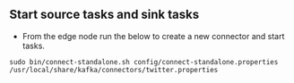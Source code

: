 ## Start source tasks and sink tasks 

- From the edge node run the below to create a new connector and start tasks. 

```
sudo bin/connect-standalone.sh config/connect-standalone.properties /usr/local/share/kafka/connectors/twitter.properties
```


<!--stackedit_data:
eyJoaXN0b3J5IjpbMTA3MjUwOTk1MV19
-->